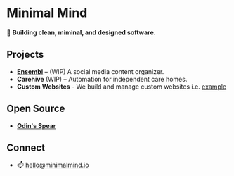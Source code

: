 # Minimal Mind

🚀 **Building clean, miminal, and designed software.**

## Projects
- **[Ensembl](https://ensembl.uk)** – (WIP) A social media content organizer.
- **Carehive** (WIP) – Automation for independent care homes.
- **Custom Websites** - We build and manage custom websites i.e. [example](https://tj-construction.uk)

## Open Source
- **[Odin's Spear](https://docs.jordan-prescott.com/)**

## Connect
- 📫 hello@minimalmind.io
